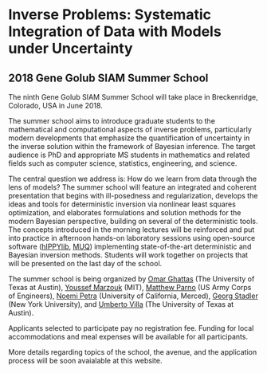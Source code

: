 
# Inverse Problems: Systematic Integration of Data with Models under Uncertainty
## 2018 Gene Golub SIAM Summer School


The ninth Gene Golub SIAM Summer School will take place
in Breckenridge, Colorado, USA in June 2018.
  
The summer school aims to introduce graduate students to the mathematical and 
computational aspects of inverse problems, particularly modern developments that 
emphasize the quantification of uncertainty in the inverse solution within the framework 
of Bayesian inference. The target audience is PhD and appropriate MS students in 
mathematics and related fields such as computer science, statistics, engineering, and 
science.

The central question we address is: How do we learn from data through the lens of models? The 
summer school will feature an integrated and coherent presentation that begins with ill-posedness 
and regularization, develops the ideas and tools for deterministic inversion via nonlinear least squares 
optimization, and elaborates formulations and solution methods for the modern Bayesian perspective, 
building on several of the deterministic tools. The concepts introduced in the morning lectures will be 
reinforced and put into practice in afternoon hands-on laboratory sessions using open-source software 
([hIPPYlib](https://hippylib.github.io), [MUQ](http://muq.mit.edu/)) implementing state-of-the-art deterministic and Bayesian inversion methods.
Students will work together on projects that will be presented on the last day of the school.
  
The summer school is being organized by [Omar Ghattas](http://users.ices.utexas.edu/~omar/) (The 
University of Texas at Austin), [Youssef Marzouk](http://aeroastro.mit.edu/faculty-research/faculty-list/youssef-m-marzouk) (MIT),
[Matthew Parno](http://mparno.mit.edu/) (US Army Corps of Engineers), [Noemi Petra](http://faculty.ucmerced.edu/npetra/) (University of 
California, Merced), [Georg Stadler](http://math.nyu.edu/~stadler/index.html) (New York University), and 
[Umberto Villa](http://users.ices.utexas.edu/~uvilla/) (The University of Texas at Austin).

Applicants selected to participate pay no registration fee. Funding 
for local accommodations and meal expenses will be available for 
all participants.

More details regarding topics of the school, the avenue, and the application process will be soon avaialable at this website.
